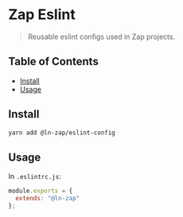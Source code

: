 # Zap Eslint

> Reusable eslint configs used in Zap projects.

## Table of Contents

- [Install](#install)
- [Usage](#usage)

## Install

```sh
yarn add @ln-zap/eslint-config
```

## Usage

In `.eslintrc.js`:

```js
module.exports = {
  extends: "@ln-zap"
};
```
